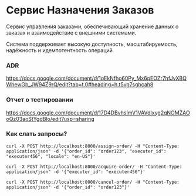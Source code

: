 # Сервис Назначения Заказов

Сервис управления заказами, обеспечивающий хранение данных о заказах и взаимодействие с внешними системами. 

Система поддерживает высокую доступность, масштабируемость, надёжность и идемпотентность операций.

### ADR

https://docs.google.com/document/d/1qEkNfho60Py_Mx6pEOZr7hfJvXBQWhewGb_JW94Z9rQ/edit?tab=t.0#heading=h.t5vg7sgbcah8

### Отчет о тестировании

https://docs.google.com/document/d/17D4DBvhsImV1VAVdIxyg2qNOMZAOoQz03aoStYgdBlo/edit?usp=sharing

### Как слать запросы?

```
curl -X POST http://localhost:8000/assign-order/ -H "Content-Type: application/json" -d '{"order_id": "order123", "executer_id": "executer456", "locale": "en-US"}'

curl -X POST http://localhost:8000/acquire-order/ -H "Content-Type: application/json" -d '{"executer_id": "executer456"}'

curl -X POST http://localhost:8000/cancel-order/ -H "Content-Type: application/json" -d '{"order_id": "order123"}'
```